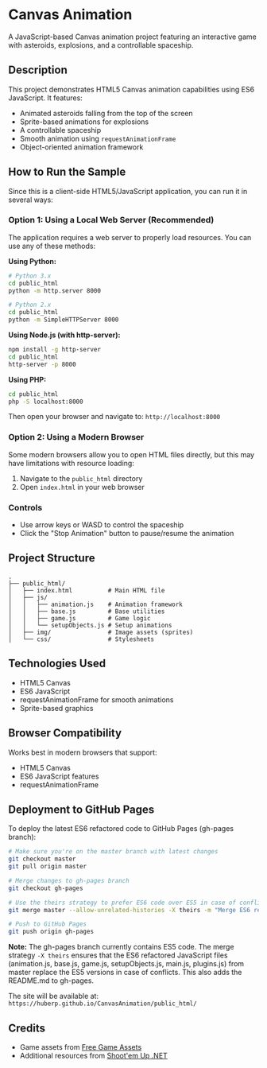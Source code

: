 # Canvas Animation

A JavaScript-based Canvas animation project featuring an interactive game with asteroids, explosions, and a controllable spaceship.

## Description

This project demonstrates HTML5 Canvas animation capabilities using ES6 JavaScript. It features:
- Animated asteroids falling from the top of the screen
- Sprite-based animations for explosions
- A controllable spaceship
- Smooth animation using `requestAnimationFrame`
- Object-oriented animation framework

## How to Run the Sample

Since this is a client-side HTML5/JavaScript application, you can run it in several ways:

### Option 1: Using a Local Web Server (Recommended)

The application requires a web server to properly load resources. You can use any of these methods:

**Using Python:**
```bash
# Python 3.x
cd public_html
python -m http.server 8000

# Python 2.x
cd public_html
python -m SimpleHTTPServer 8000
```

**Using Node.js (with http-server):**
```bash
npm install -g http-server
cd public_html
http-server -p 8000
```

**Using PHP:**
```bash
cd public_html
php -S localhost:8000
```

Then open your browser and navigate to: `http://localhost:8000`

### Option 2: Using a Modern Browser

Some modern browsers allow you to open HTML files directly, but this may have limitations with resource loading:

1. Navigate to the `public_html` directory
2. Open `index.html` in your web browser

### Controls

- Use arrow keys or WASD to control the spaceship
- Click the "Stop Animation" button to pause/resume the animation

## Project Structure

```
.
├── public_html/
│   ├── index.html          # Main HTML file
│   ├── js/
│   │   ├── animation.js    # Animation framework
│   │   ├── base.js         # Base utilities
│   │   ├── game.js         # Game logic
│   │   └── setupObjects.js # Setup animations
│   ├── img/                # Image assets (sprites)
│   └── css/                # Stylesheets
```

## Technologies Used

- HTML5 Canvas
- ES6 JavaScript
- requestAnimationFrame for smooth animations
- Sprite-based graphics

## Browser Compatibility

Works best in modern browsers that support:
- HTML5 Canvas
- ES6 JavaScript features
- requestAnimationFrame

## Deployment to GitHub Pages

To deploy the latest ES6 refactored code to GitHub Pages (gh-pages branch):

```bash
# Make sure you're on the master branch with latest changes
git checkout master
git pull origin master

# Merge changes to gh-pages branch
git checkout gh-pages

# Use the theirs strategy to prefer ES6 code over ES5 in case of conflicts
git merge master --allow-unrelated-histories -X theirs -m "Merge ES6 refactored code to gh-pages"

# Push to GitHub Pages
git push origin gh-pages
```

**Note:** The gh-pages branch currently contains ES5 code. The merge strategy `-X theirs` ensures that the ES6 refactored JavaScript files (animation.js, base.js, game.js, setupObjects.js, main.js, plugins.js) from master replace the ES5 versions in case of conflicts. This also adds the README.md to gh-pages.

The site will be available at: `https://huberp.github.io/CanvasAnimation/public_html/`

## Credits

- Game assets from [Free Game Assets](http://freegameassets.blogspot.de/)
- Additional resources from [Shoot'em Up .NET](http://www.codeproject.com/Articles/677417/Shootem-Up-NET)
